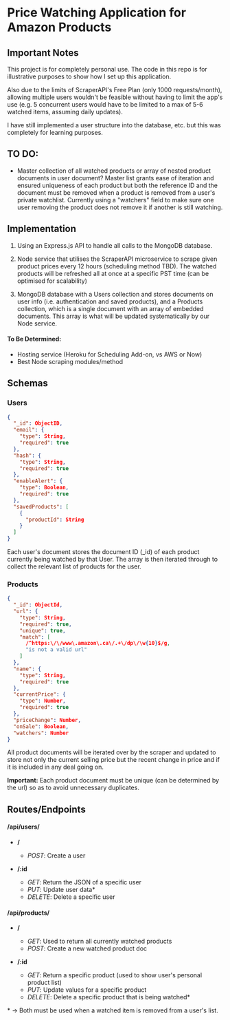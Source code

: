 # Price Watching Application for Amazon Products

## Important Notes

This project is for completely personal use. The code in this repo is for illustrative purposes to show how I set up this application.

Also due to the limits of ScraperAPI's Free Plan (only 1000 requests/month), allowing multiple users wouldn't be feasible without
having to limit the app's use (e.g. 5 concurrent users would have to be limited to a max of 5-6 watched items, assuming daily updates).

I have still implemented a user structure into the database, etc. but this was completely for learning purposes.

## TO DO:

- Master collection of all watched products or array of nested product documents in user document? Master list grants ease of iteration
  and ensured uniqueness of each product but both the reference ID and the document must be removed when a product is removed from a user's
  private watchlist. Currently using a "watchers" field to make sure one user removing the product does not remove it if another is still
  watching.

## Implementation

1. Using an Express.js API to handle all calls to the MongoDB database.

2. Node service that utilises the ScraperAPI microservice to scrape given product prices every 12 hours (scheduling method TBD).
   The watched products will be refreshed all at once at a specific PST time (can be optimised for scalability)

3. MongoDB database with a Users collection and stores documents on user info (i.e. authentication and saved products),
   and a Products collection, which is a single document with an array of embedded documents. This array is what will be
   updated systematically by our Node service.

#### To Be Determined:

- Hosting service (Heroku for Scheduling Add-on, vs AWS or Now)
- Best Node scraping modules/method

## Schemas

### Users

```json
{
  "_id": ObjectID,
  "email": {
    "type": String,
    "required": true
  },
  "hash": {
    "type": String,
    "required": true
  },
  "enableAlert": {
    "type": Boolean,
    "required": true
  },
  "savedProducts": [
    {
      "productId": String
    }
  ]
}
```

Each user's document stores the document ID (\_id) of each product currently being watched by that User. The array is then iterated through to collect the
relevant list of products for the user.

### Products

```json
{
  "_id": ObjectId,
  "url": {
    "type": String,
    "required": true,
    "unique": true,
    "match": [
      /^https:\/\/www\.amazon\.ca\/.+\/dp\/\w{10}$/g,
      "is not a valid url"
    ]
  },
  "name": {
    "type": String,
    "required": true
  },
  "currentPrice": {
    "type": Number,
    "required": true
  },
  "priceChange": Number,
  "onSale": Boolean,
  "watchers": Number
}
```

All product documents will be iterated over by the scraper and updated to store not only the current selling price but the recent change in price and if
it is included in any deal going on.

**Important:** Each product document must be unique (can be determined by the url) so as to avoid unnecessary duplicates.

## Routes/Endpoints

#### /api/users/

- **/**

  - _POST_: Create a user

- **/:id**
  - _GET_: Return the JSON of a specific user
  - _PUT_: Update user data\*
  - _DELETE_: Delete a specific user

#### /api/products/

- **/**

  - _GET_: Used to return all currently watched products
  - _POST_: Create a new watched product doc

- **/:id**
  - _GET_: Return a specific product (used to show user's personal product list)
  - _PUT_: Update values for a specific product
  - _DELETE_: Delete a specific product that is being watched\*

\* -> Both must be used when a watched item is removed from a user's list.
